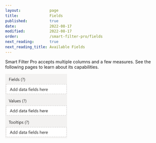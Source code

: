 ```yaml
---
layout:             page
title:              Fields
published:          true
date:               2022-08-17
modified:           2022-08-17
order:              /smart-filter-pro/fields
next_reading:       true
next_reading_title: Available Fields
---
```

Smart Filter Pro accepts multiple columns and a few measures. See the following pages to learn about its capabilities.

<img src="images/fields.png" width="200">